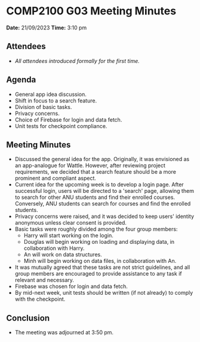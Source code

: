 # COMP2100 G03 Meeting Minutes
**Date:** 21/09/2023
**Time:** 3:10 pm

## Attendees
- *All attendees introduced formally for the first time.*

## Agenda
- General app idea discussion.
- Shift in focus to a search feature.
- Division of basic tasks.
- Privacy concerns.
- Choice of Firebase for login and data fetch.
- Unit tests for checkpoint compliance.

## Meeting Minutes
- Discussed the general idea for the app. Originally, it was envisioned as an app-analogue for Wattle. However, after reviewing project requirements, we decided that a search feature should be a more prominent and compliant aspect.
- Current idea for the upcoming week is to develop a login page. After successful login, users will be directed to a 'search' page, allowing them to search for other ANU students and find their enrolled courses. Conversely, ANU students can search for courses and find the enrolled students.
- Privacy concerns were raised, and it was decided to keep users' identity anonymous unless clear consent is provided.
- Basic tasks were roughly divided among the four group members:
  - Harry will start working on the login.
  - Douglas will begin working on loading and displaying data, in collaboration with Harry.
  - An will work on data structures.
  - Minh will begin working on data files, in collaboration with An.
- It was mutually agreed that these tasks are not strict guidelines, and all group members are encouraged to provide assistance to any task if relevant and necessary.
- Firebase was chosen for login and data fetch.
- By mid-next week, unit tests should be written (if not already) to comply with the checkpoint.

## Conclusion
- The meeting was adjourned at 3:50 pm.
